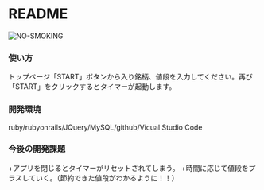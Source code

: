 # README

![NO-SMOKING](https://gyazo.com/d5ca91d53c9f436da7e65b3bdcb824ec)

### 使い方
トップページ「START」ボタンから入り銘柄、値段を入力してください。再び「START」をクリックするとタイマーが起動します。
  
### 開発環境
ruby/rubyonrails/JQuery/MySQL/github/Vicual Studio Code

### 今後の開発課題
+アプリを閉じるとタイマーがリセットされてしまう。
+時間に応じて値段をプラスしていく。（節約できた値段がわかるように！！）

